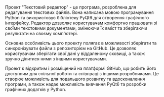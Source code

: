Проект "Текстовий редактор" - це програма, розроблена для редагування текстових файлів. Вона написана мовою програмування Python та використовує бібліотеку PyQt6 для створення графічного інтерфейсу. Редактор дозволяє користувачам комфортно працювати зі своїми текстовими документами, змінюючи їх вміст та зберігаючи результати на своєму комп'ютері.

Основна особливість цього проекту полягає в можливості зберігати та синхронізувати файли з репозиторієм на GitHub. Це дозволяє користувачам зберігати свої дані у віддаленому сховищі, а також зручно ділитися ними з іншими користувачами.

Проект є відкритим і розміщений на платформі GitHub, що робить його доступним для спільної роботи та співпраці з іншими розробниками. Це створює можливість для подальшого розвитку та вдосконалення програми, а також надає можливість вивчення PyQt6 та розробки графічних додатків у Python.
